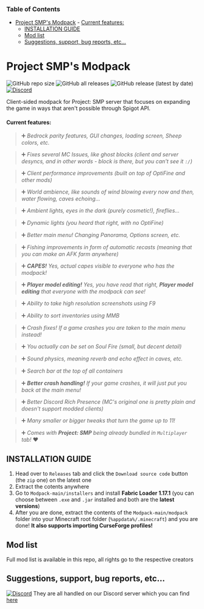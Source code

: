 ### Table of Contents
- [Project SMP's Modpack](#project-smps-modpack)
      - [Current features:](#current-features)
  - [INSTALLATION GUIDE](#installation-guide)
  - [Mod list](#mod-list)
  - [Suggestions, support, bug reports, etc...](#suggestions-support-bug-reports-etc)

# Project SMP's Modpack
![GitHub repo size](https://img.shields.io/github/repo-size/Project-SMP/Modpack?color=darkred&style=for-the-badge)
![GitHub all releases](https://img.shields.io/github/downloads/Project-SMP/Modpack/total?logo=minecraft&logoColor=white&style=for-the-badge)
![GitHub release (latest by date)](https://img.shields.io/github/downloads/Project-SMP/Resource-Pack/latest/total?color=darkcyan&label=Latest%20Downloads&logo=githubactions&logoColor=white&style=for-the-badge)
[![Discord](https://img.shields.io/discord/727033287343734885.svg?style=for-the-badge&label=&logo=discord&logoColor=ffffff&color=7389D8&labelColor=6A7EC2)](http://links.projectsmp.tk/6659201)

Client-sided modpack for Project: SMP server that focuses on expanding the game in ways that aren't possible through Spigot API.

#### Current features:
  >:heavy_plus_sign: *Bedrock parity features, GUI changes, loading screen, Sheep colors, etc.*
   
  >:heavy_plus_sign:  *Fixes several MC Issues, like ghost blocks (client and server desyncs, and in other words - block is there, but you can't see it `:/`)*
  
  >:heavy_plus_sign:  *Client performance improvements (built on top of OptiFine and other mods)*
  
  >:heavy_plus_sign:  *World ambience, like sounds of wind blowing every now and then, water flowing, caves echoing...*
  
  >:heavy_plus_sign:  *Ambient lights, eyes in the dark (purely cosmetic!), fireflies...*
  
  >:heavy_plus_sign:  *Dynamic lights (you heard that right, with no OptiFine)*
  
  >:heavy_plus_sign:  *Better main menu! Changing Panorama, Options screen, etc.*

  >:heavy_plus_sign:  *Fishing improvements in form of automatic recasts (meaning that you can make an AFK farm anywhere)*
  
  >:heavy_plus_sign:  ***CAPES!** Yes, actual capes visible to everyone who has the modpack!*

  >:heavy_plus_sign:  ***Player model editing!** Yes, you have read that right, **Player model editing** that everyone with the modpack can see!*
  
  >:heavy_plus_sign:  *Ability to take high resolution screenshots using F9*
  
  >:heavy_plus_sign:  *Ability to sort inventories using MMB*
  
  >:heavy_plus_sign:  *Crash fixes! If a game crashes you are taken to the main menu instead!*
  
  >:heavy_plus_sign:  *You actually can be set on Soul Fire (small, but decent detail)*
  
  >:heavy_plus_sign:  *Sound physics, meaning reverb and echo effect in caves, etc.*

  >:heavy_plus_sign:  *Search bar at the top of all containers*

  >:heavy_plus_sign:  ***Better crash handling!** If your game crashes, it will just put you back at the main menu!*

  >:heavy_plus_sign:  *Better Discord Rich Presence (MC's original one is pretty plain and doesn't support modded clients)*

  >:heavy_plus_sign:  *Many smaller or bigger tweaks that turn the game up to 11!*
 


  >:heavy_plus_sign:  *Comes with **Project: SMP** being already bundled in `Multiplayer` tab!* :heart:

## INSTALLATION GUIDE

1. Head over to `Releases` tab and click the `Download source code` button (the `zip` one) on the latest one
2. Extract the cotents anywhere
3. Go to `Modpack-main/installers` and install **Fabric Loader 1.17.1** (you can choose between `.exe` and `.jar` installed and both are the **latest versions**)
4. After you are done, extract the contents of the `Modpack-main/modpack` folder into your Minecraft root folder (`%appdata%/.minecraft`) and you are done!
    __**It also supports importing CurseForge profiles!**__

## Mod list
Full mod list is available in this repo, all rights go to the respective creators
 
## Suggestions, support, bug reports, etc...
[![Discord](https://img.shields.io/discord/727033287343734885.svg?style=for-the-badge&label=&logo=discord&logoColor=ffffff&color=7389D8&labelColor=6A7EC2)](http://links.projectsmp.tk/6659201)
They are all handled on our Discord server which you can find [here](http://links.projectsmp.tk/6659201)

